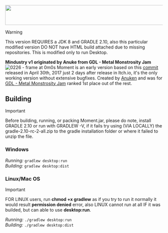 <p align="center">
  <img width="930" height="63.6" src="https://github.com/user-attachments/assets/208313e3-16a4-48da-b871-38ca00e9a868"> </p>

> [!WARNING]
> This version REQUIRES a JDK 8 and GRADLE 2.10, also this particular modified version DO NOT have HTML build attached due to missing repositories. This is modified only to run Desktop.

**Mindustry v1 originated by Anuke from GDL - Metal Monstrosity Jam**
![0226 - frame at 0m0s](https://github.com/user-attachments/assets/7ff8567f-4ec0-42d1-88be-f3b63abb6fe3)
Moment is an early version based on this [commit](https://github.com/Anuken/Mindustry/tree/f5e30f53e00dde2c72e446f9193d28150e6627b1) released in April 30th, 2017 just 2 days after release in Itch.io, it's the only working version without extensive bugfixes. Created by [Anuken](https://github.com/Anuken) and was for [GDL - Metal Monstrosity Jam](https://itch.io/jam/gdl---metal-monstrosity-jam) ranked 1st place out of the rest.

## Building

> [!IMPORTANT]
> Before building, running, or packing Moment.jar, please do note, install GRADLE 2.10 or run with GRADLEW -V, if it fails try using (VIA LOCALLY) the gradle-2.10-rc-2-all.zip to the gradle installation folder or where it failed to unzip the file.

### Windows

_Running:_ `gradlew desktop:run`  
_Building:_ `gradlew desktop:dist`  

### Linux/Mac OS

> [!IMPORTANT]
> FOR LINUX users, run **chmod +x gradlew** as if you try to run it normally it would result **permission denied** error, also LINUX cannot run at all IF it was builded, but can able to use **desktop:run**.

_Running:_ `./gradlew desktop:run`  
_Building:_ `./gradlew desktop:dist` 
